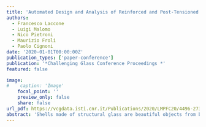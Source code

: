 ```yaml
---
title: 'Automated Design and Analysis of Reinforced and Post-Tensioned Glass Shells'
authors:
  - Francesco Laccone
  - Luigi Malomo
  - Nico Pietroni
  - Maurizio Froli
  - Paolo Cignoni
date: '2020-01-01T00:00:00Z'
publication_types: ['paper-conference']
publication: '*Challenging Glass Conference Proceedings *'
featured: false

image:
#    caption: 'Image'
    focal_point: ''
    preview_only: false
    share: false
url_pdf: https://vcgdata.isti.cnr.it/Publications/2020/LMPFC20/4496-273-15079-1-10-20200830.pdf
abstract: 'Shells made of structural glass are beautiful objects from both the aesthetics and the engineering point of view. However, they pose two significant challenges. The first one is to assure adequate safety and redundancy concerning possible global collapse. Being single-layered, in a shell made of structural glass, the brittle cracking of a single pane can lead to a sudden propagation of failure, up to instability. The second one is to guarantee cheap replacing possibilities for potentially collapsed components. This research explores a novel concept to address both requirements, where glass is both post-tensioned and reinforced and develops the research on TVT post-tensioned glass beams. Following the Fail- Safe Design (FSD) principles, a steel reinforcement relieves glass deficiencies (i.e. brittleness and low tensile strength). Following the Damage Avoidance Design (DAD) principles, glass segmentation and post-tensioning avoid the propagation of cracks. Up to now, glass-steel systems were limited to mono-dimensional elements (such as beams and columns) or simple bi-dimensional elements (arches, domes, barrel vaults). Instead, massive structures are usually realized as grid shells, where glass is used as simple cladding. This research investigates piecewise triangulated glass shells to enable the creation of 3D free-form glass-steel systems, where glass is load-bearing material. Hence, laminated glass panels are mechanically coupled with a filigree steel truss, whose elements are placed at the edges of the panel and act as an unbonded reinforcement. In a performance-based perspective, these steel trusses can be sized to bear at least the weight of all panels in the occurrence of simultaneous cracks (worst-case scenario). The panels are post-tensioned using a set of edge-aligned cables that add beneficial compressive stress on glass to prevent crack initiation. The cable placement and accompanying pre-loads are derived with an optimization strategy that minimizes the tensile stress acting on the shell. This optimization procedure also considers the practical constraints involved in the process. The results obtained through this automated procedure are later investigated using nonlinear FE analyses. The resulting structures optimize the total material usage providing contemporarily both transparency and load-bearing capabilities. Posttensioned shells excel in static performances, achieving high stiffness and good redundancy for the worst-case scenario, and improve the structural lightness and the visual impact with respect to state-of-the-art competitors.'
---
```

